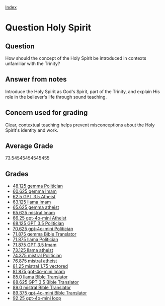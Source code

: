 
[Index](../../index.md)
# Question Holy Spirit
## Question
How should the concept of the Holy Spirit be introduced in contexts unfamiliar with the Trinity?

## Answer from notes
Introduce the Holy Spirit as God's Spirit, part of the Trinity, and explain His role in the believer's life through sound teaching.

## Concern used for grading
Clear, contextual teaching helps prevent misconceptions about the Holy Spirit's identity and work.

## Average Grade
73.54545454545455

## Grades
 * [48.125 gemma Politician](../answers/gemma_Politician/Holy_Spirit.md)
 * [60.625 gemma Imam](../answers/gemma_Imam/Holy_Spirit.md)
 * [62.5 GPT 3.5 Atheist](../answers/GPT_3.5_Atheist/Holy_Spirit.md)
 * [63.125 llama Imam](../answers/llama_Imam/Holy_Spirit.md)
 * [65.625 gemma atheist](../answers/gemma_atheist/Holy_Spirit.md)
 * [65.625 mistral Imam](../answers/mistral_Imam/Holy_Spirit.md)
 * [66.25 gpt-4o-mini Atheist](../answers/gpt-4o-mini_Atheist/Holy_Spirit.md)
 * [68.125 GPT 3.5 Politician](../answers/GPT_3.5_Politician/Holy_Spirit.md)
 * [70.625 gpt-4o-mini Politician](../answers/gpt-4o-mini_Politician/Holy_Spirit.md)
 * [71.875 gemma Bible Translator](../answers/gemma_Bible_Translator/Holy_Spirit.md)
 * [71.875 llama Politician](../answers/llama_Politician/Holy_Spirit.md)
 * [71.875 GPT 3.5 Imam](../answers/GPT_3.5_Imam/Holy_Spirit.md)
 * [73.125 llama atheist](../answers/llama_atheist/Holy_Spirit.md)
 * [74.375 mistral Politician](../answers/mistral_Politician/Holy_Spirit.md)
 * [76.875 mistral atheist](../answers/mistral_atheist/Holy_Spirit.md)
 * [81.25 mistral 1.75 vectored](../answers/mistral_1.75_vectored/Holy_Spirit.md)
 * [81.875 gpt-4o-mini Imam](../answers/gpt-4o-mini_Imam/Holy_Spirit.md)
 * [85.0 llama Bible Translator](../answers/llama_Bible_Translator/Holy_Spirit.md)
 * [88.625 GPT 3.5 Bible Translator](../answers/GPT_3.5_Bible_Translator/Holy_Spirit.md)
 * [89.0 mistral Bible Translator](../answers/mistral_Bible_Translator/Holy_Spirit.md)
 * [89.375 gpt-4o-mini Bible Translator](../answers/gpt-4o-mini_Bible_Translator/Holy_Spirit.md)
 * [92.25 gpt-4o-mini loop](../answers/gpt-4o-mini_loop/Holy_Spirit.md)
